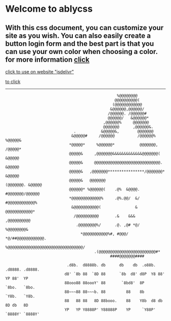 # Welcome to ablycss
With this css document, you can customize your site as you wish. You can also easily create a button login form and the best part is that you can use your own color when choosing a color.
for more information [click](docs/docs.md)
----
[click to use on website "jsdelivr"](https://www.jsdelivr.com/package/gh/HACKERA316/ablycss-cli)

[to click](https://hackera316.github.io/ablycss-cli)

---


                                                     %@@@@@@@@                                      
                                                    @@@@@@@@@@(                                     
                                                   (@@@@@@@@@@@@                                    
                                                  &@@@@@@,@@@@@@/                                   
                                                 /@@@@@@. /@@@@@@#                                  
                                                 @@@@@@/   &@@@@@@*                                 
                                               ,@@@@@@%     @@@@@@@                                 
                                               @@@@@@@      ,@@@@@@&.                               
                                  .           &@@@@@&,        @@@@@@@                               
                                 &@@@@@#     /@@@@@@          /@@@@@@%    %@@@@@&                   
                                *@@@@@*     %@@@@@@*           @@@@@@@,    /@@@@@*                  
                                @@@@@&     ,@@@@@@@&&&&&&&&&&&&&@@@@@@@(    &@@@@@                  
                                @@@@@&     @@@@@@@@@@@@@@@@@@@@@@@@@@@@@.   &@@@@@                  
                                @@@@@&   ,@@@@@@@****************/@@@@@@@*  &@@@@@                  
                                @@@@@&   @@@@@@@                  (@@@@@@@. &@@@@@                  
                                @@@@@@* %@@@@@@(    .@%  &@@@@.    #@@@@@@@/@@@@@@                  
                                *@@@@@@@@@@@@@%     .@%.@@/  &/     #@@@@@@@@@@@@%                  
                                 &@@@@@@@@@@@(               &       @@@@@@@@@@@@*                  
                                  /@@@@@@@@@@       .&    &&&        ,@@@@@@@@@@                    
                                   .@@@@@@@@%/      .@. ,@# *@/      %@@@@@@@@&                     
                                     *@@@@@@@@@@@%#, #@@@/  *@/##@@@@@@@@@@@@.                      
                                        %@@@@@@@@@@@@@@@@@@@@@@@@@@@@@@@@@/                         
                                           .(@@@@@@@@@@@@@@@@@@@@@@@@@#*                            
                                                  ####@@@@@@@####   

                               .d8b.  d8888b. db      db    db  .o88b. .d8888. .d8888.
                              d8' `8b 88  `8D 88      `8b  d8' d8P  Y8 88'  YP 88'  YP
                              88ooo88 88oooY' 88       `8bd8'  8P      `8bo.   `8bo.  
                              88~~~88 88~~~b. 88         88    8b        `Y8b.   `Y8b.
                              88   88 88   8D 88booo.    88    Y8b  d8 db   8D db   8D
                              YP   YP Y8888P' Y88888P    YP     `Y88P' `8888Y' `8888Y'
